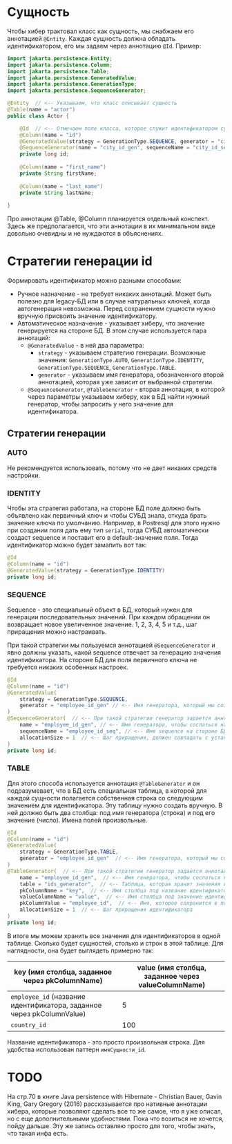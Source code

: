 # Сущность

Чтобы хибер трактовал класс как сущность, мы снабжаем его аннотацией `@Entity`. Каждая сущность должна обладать идентификатором, его мы задаем через аннотацию `@Id`. Пример:

```java
import jakarta.persistence.Entity;
import jakarta.persistence.Column;
import jakarta.persistence.Table;
import jakarta.persistence.GeneratedValue;
import jakarta.persistence.GenerationType;
import jakarta.persistence.SequenceGenerator;

@Entity  // <-- Указываем, что класс описывает сущность
@Table(name = "actor")
public class Actor {

    @Id  // <-- Отмечаем поле класса, которое служит идентификатором сущности
    @Column(name = "id")
    @GeneratedValue(strategy = GenerationType.SEQUENCE, generator = "city_id_gen")
    @SequenceGenerator(name = "city_id_gen", sequenceName = "city_id_seq", allocationSize = 1)
    private long id;
    
    @Column(name = "first_name")
    private String firstName;
    
    @Column(name = "last_name")
    private String lastName;
    
}
```

Про аннотации @Table, @Column планируется отдельный конспект. Здесь же предполагается, что эти аннотации в их минимальном виде довольно очевидны и не нуждаются в объяснениях.

# Стратегии генерации id

Формировать идентификатор можно разными способами:

* Ручное назначение - не требует никаких аннотаций. Может быть полезно для legacy-БД или в случае натуральных ключей, когда автогенерация невозможна. Перед сохранением сущности нужно вручную присвоить значение идентификатору.
* Автоматическое назначение - указывает хиберу, что значение генерируется на стороне БД. В этом случае используется пара аннотаций:
  * `@GeneratedValue` - в ней два параметра:
    * `strategy` - указываем стратегию генерации. Возможные значения: `GenerationType.AUTO`, `GenerationType.IDENTITY`, `GenerationType.SEQUENCE`, `GenerationType.TABLE`.
    * `generator` - указываем имя генератора, обозначенного второй аннотацией, которая уже зависит от выбранной стратегии.
  * `@SequenceGenerator`, `@TableGenerator` - вторая аннотация, в которой через параметры указываем хиберу, как в БД найти нужный генератор, чтобы запросить у него значение для идентификатора.

## Стратегии генерации

### AUTO

Не рекомендуется использовать, потому что не дает никаких средств настройки.

### IDENTITY

Чтобы эта стратегия работала, на стороне БД поле должно быть объявлено как первичный ключ и чтобы СУБД знала, откуда брать значение ключа по умолчанию. Например, в Postresql для этого нужно при создании поля дать ему тип `serial`, тогда СУБД автоматически создаст sequence и поставит его в default-значение поля. Тогда идентификатор можно будет замапить вот так:

```java
@Id
@Column(name = "id")
@GeneratedValue(strategy = GenerationType.IDENTITY)
private long id;
```

### SEQUENCE

Sequence - это специальный объект в БД, который нужен для генерации последовательных значений. При каждом обращении он возвращает новое увеличенное значение. 1, 2, 3, 4, 5 и т.д., шаг приращения можно настраивать.

При такой стратегии мы пользуемся аннотацией `@SequenceGenerator` и явно должны указать, какой sequence отвечает за генерацию значения идентификатора. На стороне БД для поля первичного ключа не требуется никаких особенных настроек.

```java
@Id
@Column(name = "id")
@GeneratedValue(
    strategy = GenerationType.SEQUENCE, 
    generator = "employee_id_gen" // <-- Имя генератора, который мы создаем через @SequenceGenerator
)  
@SequenceGenerator(  // <-- При такой стратегии генератор задается аннотацией @SequenceGenerator
    name = "employee_id_gen", // <-- Имя генератора, чтобы сослаться на него из @GeneratedValue
    sequenceName = "employee_id_seq", // <-- Имя sequence на стороне БД
    allocationSize = 1  // <-- Шаг приращения, должен совпадать с установленным на стороне БД
)  
private long id;
```

### TABLE

Для этого способа используется аннотация `@TableGenerator` и он подразумевает, что в БД есть специальная таблица, в которой для каждой сущности полагается собственная строка со следующим значением для идентификатора. Эту таблицу нужно создать вручную. В ней должно быть два столбца: под имя генератора (строка) и под его значение (число). Имена полей произвольные.

```java
@Id
@Column(name = "id")
@GeneratedValue(
    strategy = GenerationType.TABLE, 
    generator = "employee_id_gen"  // <-- Имя генератора, который мы создаем через @TableGenerator
)
@TableGenerator(  // <-- При такой стратегии генератор задается аннотацией @TableGenerator
    name = "employee_id_gen",  // <-- Имя генератора, чтобы сослаться на него из @GeneratedValue
    table = "ids_generator",  // <-- Таблица, которая хранит значения идентификаторов
    pkColumnName = "key",  // <-- Имя столбца под название идентификатора
    valueColumnName = "value",  // <-- Имя столбца под значение идентификатора
    pkColumnValue = "employee_id",  // <-- Имя, которое сохранится в поле, обозначенное через pkColumnName
    allocationSize = 1  // <-- Шаг приращения идентификатора
)
private long id;
```

В итоге мы можем хранить все значения для идентификаторов в одной таблице. Сколько будет сущностей, столько и строк в этой таблице. Для наглядности, она будет выглядеть примерно так:

| key (имя столбца, заданное через pkColumnName)               | value (имя столбца, заданное через valueColumnName) |
| ------------------------------------------------------------ | --------------------------------------------------- |
| `employee_id` (название идентификатора, заданное через pkColumnValue) | 5                                                   |
| `country_id`                                                 | 100                                                 |

Название идентификатора - это просто произвольная строка. Для удобства использован паттерн `имяСущности_id`.

# TODO

На стр.70 в книге Java persistence with Hibernate - Christian Bauer, Gavin King, Gary Gregory (2016) рассказывается про нативные аннотации хибера, которые позволяют сделать все то же самое, что я уже описал, но с еще дополнительными удобностями. Пока что возиться не хочется, пойду дальше. Эту же запись оставляю просто для того, чтобы знать, что такая инфа есть.







